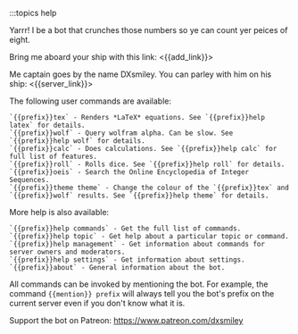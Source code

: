 :::topics help

Yarrr! I be a bot that crunches those numbers so ye can count yer peices of eight.

Bring me aboard your ship with this link: <{{add_link}}>

Me captain goes by the name DXsmiley. You can parley with him on his ship: <{{server_link}}>

The following user commands are available:

    `{{prefix}}tex` - Renders *LaTeX* equations. See `{{prefix}}help latex` for details.
    `{{prefix}}wolf` - Query wolfram alpha. Can be slow. See `{{prefix}}help wolf` for details.
    `{{prefix}}calc` - Does calculations. See `{{prefix}}help calc` for full list of features.
    `{{prefix}}roll` - Rolls dice. See `{{prefix}}help roll` for details.
    `{{prefix}}oeis` - Search the Online Encyclopedia of Integer Sequences.
    `{{prefix}}theme theme` - Change the colour of the `{{prefix}}tex` and `{{prefix}}wolf` results. See `{{prefix}}help theme` for details.
    

More help is also available:

    `{{prefix}}help commands` - Get the full list of commands.
    `{{prefix}}help topic` - Get help about a particular topic or command.
    `{{prefix}}help management` - Get information about commands for server owners and moderators.
    `{{prefix}}help settings` - Get information about settings.
    `{{prefix}}about` - General information about the bot.
    

All commands can be invoked by mentioning the bot. For example, the command `{{mention}} prefix` will always tell you the bot's prefix on the current server even if you don't know what it is.

Support the bot on Patreon: https://www.patreon.com/dxsmiley